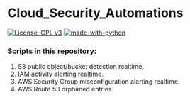 # Cloud_Security_Automations
[![License: GPL v3](https://img.shields.io/badge/License-GPLv3-blue.svg)](https://www.gnu.org/licenses/gpl-3.0)
[![made-with-python](https://img.shields.io/badge/Made%20with-Python-1f425f.svg)](https://www.python.org/)

### Scripts in this repository:
1. S3 public object/bucket detection realtime.
2. IAM activity alerting realtime.
3. AWS Security Group misconfiguration alerting realtime.
4. AWS Route 53 orphaned entries.


